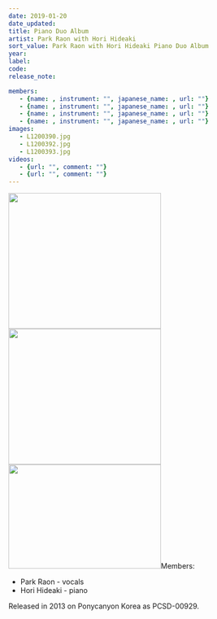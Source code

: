 ```yaml
---
date: 2019-01-20
date_updated: 
title: Piano Duo Album
artist: Park Raon with Hori Hideaki
sort_value: Park Raon with Hori Hideaki Piano Duo Album
year: 
label: 
code: 
release_note: 

members:
   - {name: , instrument: "", japanese_name: , url: ""}
   - {name: , instrument: "", japanese_name: , url: ""}
   - {name: , instrument: "", japanese_name: , url: ""}
   - {name: , instrument: "", japanese_name: , url: ""}
images: 
   - L1200390.jpg
   - L1200392.jpg
   - L1200393.jpg
videos: 
   - {url: "", comment: ""}
   - {url: "", comment: ""}
---
```

<a href="http://www.jjazzist.com/wp-content/uploads/2018/08/L1200390.jpg"><img class="alignnone size-medium wp-image-3871" src="http://www.jjazzist.com/wp-content/uploads/2018/08/L1200390-300x267.jpg" alt="" width="300" height="267" /></a> <a href="http://www.jjazzist.com/wp-content/uploads/2018/08/L1200392.jpg"><img class="alignnone size-medium wp-image-3872" src="http://www.jjazzist.com/wp-content/uploads/2018/08/L1200392-300x267.jpg" alt="" width="300" height="267" /></a> <a href="http://www.jjazzist.com/wp-content/uploads/2018/08/L1200393.jpg"><img class="alignnone size-medium wp-image-3873" src="http://www.jjazzist.com/wp-content/uploads/2018/08/L1200393-300x205.jpg" alt="" width="300" height="205" /></a>Members:
<ul>
 	<li>Park Raon - vocals</li>
 	<li>Hori Hideaki - piano</li>
</ul>
Released in 2013 on Ponycanyon Korea as PCSD-00929.
